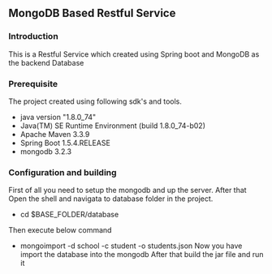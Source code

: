 ## MongoDB Based Restful Service
### Introduction
This is a Restful Service which created using Spring boot and MongoDB as the backend Database

### Prerequisite
The project created using following sdk's and tools.
  - java version "1.8.0_74"
  - Java(TM) SE Runtime Environment (build 1.8.0_74-b02)
  - Apache Maven 3.3.9
  - Spring Boot 1.5.4.RELEASE
  - mongodb 3.2.3
  
### Configuration and building
First of all you need to setup the mongodb and up the server. After that Open the shell and navigata to database folder in the project.
 
 - cd $BASE_FOLDER/database

Then execute below command
   - mongoimport -d school -c student -o students.json
Now you have import the database into the mongodb
After that build the jar file and run it